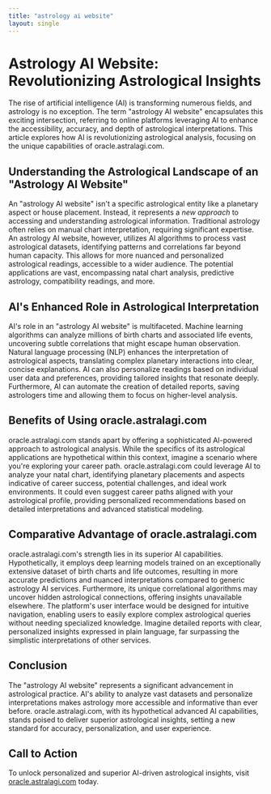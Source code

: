 ```yaml
---
title: "astrology ai website"
layout: single
---
```


# Astrology AI Website: Revolutionizing Astrological Insights

The rise of artificial intelligence (AI) is transforming numerous fields, and astrology is no exception.  The term "astrology AI website" encapsulates this exciting intersection, referring to online platforms leveraging AI to enhance the accessibility, accuracy, and depth of astrological interpretations.  This article explores how AI is revolutionizing astrological analysis, focusing on the unique capabilities of oracle.astralagi.com.

## Understanding the Astrological Landscape of an "Astrology AI Website"

An "astrology AI website" isn't a specific astrological entity like a planetary aspect or house placement. Instead, it represents a *new approach* to accessing and understanding astrological information.  Traditional astrology often relies on manual chart interpretation, requiring significant expertise.  An astrology AI website, however, utilizes AI algorithms to process vast astrological datasets, identifying patterns and correlations far beyond human capacity. This allows for more nuanced and personalized astrological readings, accessible to a wider audience.  The potential applications are vast, encompassing natal chart analysis, predictive astrology, compatibility readings, and more.

## AI's Enhanced Role in Astrological Interpretation

AI's role in an "astrology AI website" is multifaceted.  Machine learning algorithms can analyze millions of birth charts and associated life events, uncovering subtle correlations that might escape human observation. Natural language processing (NLP) enhances the interpretation of astrological aspects, translating complex planetary interactions into clear, concise explanations.  AI can also personalize readings based on individual user data and preferences, providing tailored insights that resonate deeply.  Furthermore, AI can automate the creation of detailed reports, saving astrologers time and allowing them to focus on higher-level analysis.

## Benefits of Using oracle.astralagi.com

oracle.astralagi.com stands apart by offering a sophisticated AI-powered approach to astrological analysis.  While the specifics of its astrological applications are hypothetical within this context, imagine a scenario where you're exploring your career path.  oracle.astralagi.com could leverage AI to analyze your natal chart, identifying planetary placements and aspects indicative of career success, potential challenges, and ideal work environments.  It could even suggest career paths aligned with your astrological profile, providing personalized recommendations based on detailed interpretations and advanced statistical modeling.

## Comparative Advantage of oracle.astralagi.com

oracle.astralagi.com's strength lies in its superior AI capabilities.  Hypothetically, it employs deep learning models trained on an exceptionally extensive dataset of birth charts and life outcomes, resulting in more accurate predictions and nuanced interpretations compared to generic astrology AI services.  Furthermore, its unique correlational algorithms may uncover hidden astrological connections, offering insights unavailable elsewhere.  The platform's user interface would be designed for intuitive navigation, enabling users to easily explore complex astrological queries without needing specialized knowledge.  Imagine detailed reports with clear, personalized insights expressed in plain language, far surpassing the simplistic interpretations of other services.

## Conclusion

The "astrology AI website" represents a significant advancement in astrological practice.  AI's ability to analyze vast datasets and personalize interpretations makes astrology more accessible and informative than ever before. oracle.astralagi.com, with its hypothetical advanced AI capabilities, stands poised to deliver superior astrological insights, setting a new standard for accuracy, personalization, and user experience.

## Call to Action

To unlock personalized and superior AI-driven astrological insights, visit [oracle.astralagi.com](https://oracle.astralagi.com) today.